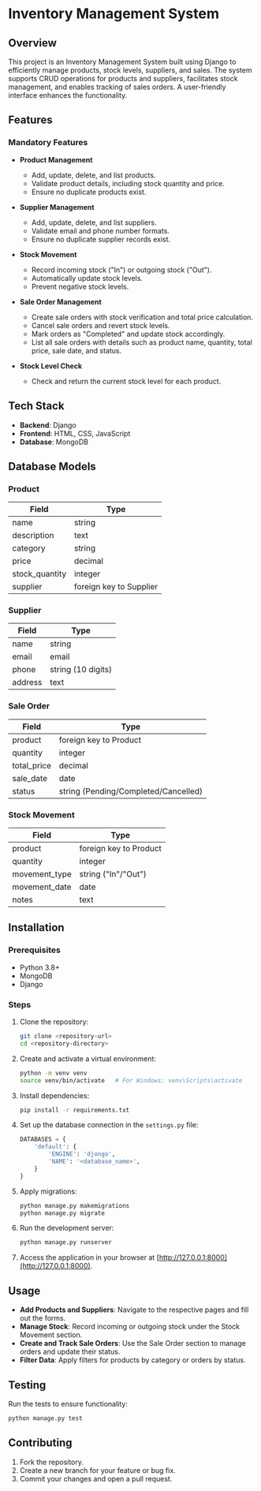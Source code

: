 # Inventory Management System

## Overview

This project is an Inventory Management System built using Django to efficiently manage products, stock levels, suppliers, and sales. The system supports CRUD operations for products and suppliers, facilitates stock management, and enables tracking of sales orders. A user-friendly interface enhances the functionality.

## Features

### Mandatory Features

- **Product Management**

  - Add, update, delete, and list products.
  - Validate product details, including stock quantity and price.
  - Ensure no duplicate products exist.

- **Supplier Management**

  - Add, update, delete, and list suppliers.
  - Validate email and phone number formats.
  - Ensure no duplicate supplier records exist.

- **Stock Movement**

  - Record incoming stock ("In") or outgoing stock ("Out").
  - Automatically update stock levels.
  - Prevent negative stock levels.

- **Sale Order Management**

  - Create sale orders with stock verification and total price calculation.
  - Cancel sale orders and revert stock levels.
  - Mark orders as "Completed" and update stock accordingly.
  - List all sale orders with details such as product name, quantity, total price, sale date, and status.

- **Stock Level Check**

  - Check and return the current stock level for each product.

## Tech Stack

- **Backend**: Django
- **Frontend**: HTML, CSS, JavaScript
- **Database**: MongoDB

## Database Models

### Product

| Field           | Type                    |
| --------------- | ----------------------- |
| name            | string                  |
| description     | text                    |
| category        | string                  |
| price           | decimal                 |
| stock\_quantity | integer                 |
| supplier        | foreign key to Supplier |

### Supplier

| Field   | Type               |
| ------- | ------------------ |
| name    | string             |
| email   | email              |
| phone   | string (10 digits) |
| address | text               |

### Sale Order

| Field        | Type                                 |
| ------------ | ------------------------------------ |
| product      | foreign key to Product               |
| quantity     | integer                              |
| total\_price | decimal                              |
| sale\_date   | date                                 |
| status       | string (Pending/Completed/Cancelled) |

### Stock Movement

| Field          | Type                   |
| -------------- | ---------------------- |
| product        | foreign key to Product |
| quantity       | integer                |
| movement\_type | string ("In"/"Out")    |
| movement\_date | date                   |
| notes          | text                   |

## Installation

### Prerequisites

- Python 3.8+
- MongoDB
- Django

### Steps

1. Clone the repository:

   ```bash
   git clone <repository-url>
   cd <repository-directory>
   ```

2. Create and activate a virtual environment:

   ```bash
   python -m venv venv
   source venv/bin/activate   # For Windows: venv\Scripts\activate
   ```

3. Install dependencies:

   ```bash
   pip install -r requirements.txt
   ```

4. Set up the database connection in the `settings.py` file:

   ```python
   DATABASES = {
       'default': {
           'ENGINE': 'djongo',
           'NAME': '<database_name>',
       }
   }
   ```

5. Apply migrations:

   ```bash
   python manage.py makemigrations
   python manage.py migrate
   ```

6. Run the development server:

   ```bash
   python manage.py runserver
   ```

7. Access the application in your browser at [http://127.0.0.1:8000](http://127.0.0.1:8000).

## Usage

- **Add Products and Suppliers**: Navigate to the respective pages and fill out the forms.
- **Manage Stock**: Record incoming or outgoing stock under the Stock Movement section.
- **Create and Track Sale Orders**: Use the Sale Order section to manage orders and update their status.
- **Filter Data**: Apply filters for products by category or orders by status.

## Testing

Run the tests to ensure functionality:

```bash
python manage.py test
```

## Contributing

1. Fork the repository.
2. Create a new branch for your feature or bug fix.
3. Commit your changes and open a pull request.

